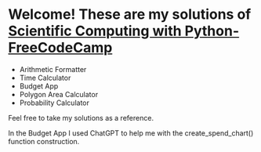 

# Welcome! These are my solutions of [Scientific Computing with Python-FreeCodeCamp](https://www.freecodecamp.org/learn/scientific-computing-with-python/)





- Arithmetic Formatter
- Time Calculator
- Budget App
- Polygon Area Calculator
- Probability Calculator



Feel free to take my solutions as a reference.

In the Budget App I used ChatGPT to help me with the create_spend_chart() function construction.

